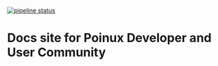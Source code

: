 [![pipeline status](https://gitlab.com/pionux/pionux/badges/master/pipeline.svg)](https://gitlab.com/pionux/pionux/commits/master)

# Docs site for Poinux Developer and User Community  
